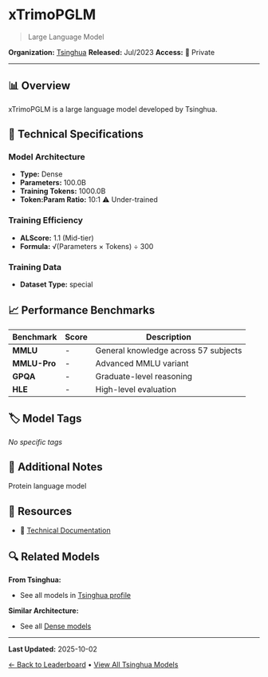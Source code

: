 # xTrimoPGLM

> Large Language Model

**Organization:** [Tsinghua](../../labs/tsinghua.md)
**Released:** Jul/2023
**Access:** 🔴 Private

---

## 📊 Overview

xTrimoPGLM is a large language model developed by Tsinghua.

## 🔧 Technical Specifications

### Model Architecture
- **Type:** Dense
- **Parameters:** 100.0B
- **Training Tokens:** 1000.0B
- **Token:Param Ratio:** 10:1 ⚠️ Under-trained

### Training Efficiency
- **ALScore:** 1.1 (Mid-tier)
- **Formula:** √(Parameters × Tokens) ÷ 300

### Training Data
- **Dataset Type:** special

## 📈 Performance Benchmarks

| Benchmark | Score | Description |
|-----------|-------|-------------|
| **MMLU** | - | General knowledge across 57 subjects |
| **MMLU-Pro** | - | Advanced MMLU variant |
| **GPQA** | - | Graduate-level reasoning |
| **HLE** | - | High-level evaluation |

## 🏷️ Model Tags

_No specific tags_

## 📝 Additional Notes

Protein language model

## 🔗 Resources

- 📄 [Technical Documentation](https://www.biorxiv.org/content/10.1101/2023.07.05.547496v1)

## 🔍 Related Models

**From Tsinghua:**
- See all models in [Tsinghua profile](../../labs/tsinghua.md)

**Similar Architecture:**
- See all [Dense models](../../architectures/dense.md)

---

**Last Updated:** 2025-10-02

[← Back to Leaderboard](../../README.md) • [View All Tsinghua Models](../../labs/tsinghua.md)
